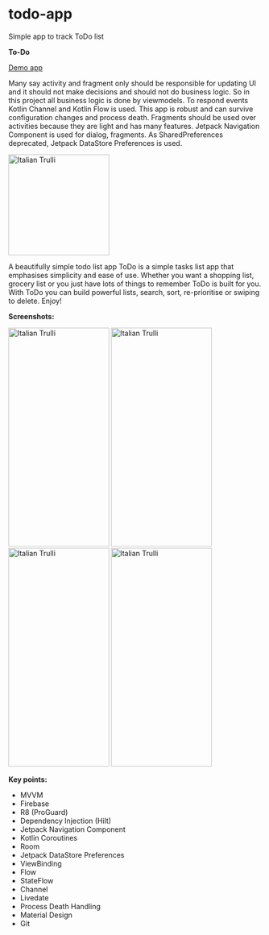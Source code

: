 # todo-app
Simple app to track ToDo list

**To-Do**

<a href="https://play.google.com/store/apps/details?id=xyz.teamgravity.todo">Demo app</a>

Many say activity and fragment only should be responsible for updating UI and it should not make decisions and should not do business logic. So in this project all business logic is done by viewmodels. To respond events Kotlin Channel and Kotlin Flow is used. This app is robust and can survive configuration changes and process death. Fragments should be used over activities because they are light and has many features. Jetpack Navigation Component is used for dialog, fragments. As SharedPreferences deprecated, Jetpack DataStore Preferences is used.

<img src="https://i.imgur.com/M3ZuATK.png" alt="Italian Trulli" width="200" height="200">

A beautifully simple todo list app
ToDo is a simple tasks list app that emphasises simplicity and ease of use. Whether you want a shopping list, grocery list or you just have lots of things to remember ToDo is built for you. With ToDo you can build powerful lists, search, sort, re-prioritise or swiping to delete. Enjoy!

**Screenshots:**

<img src="https://i.imgur.com/WzLjzdU.jpg" alt="Italian Trulli" width="200" height="434"> <img src="https://i.imgur.com/JnIMkFd.jpg" alt="Italian Trulli" width="200" height="434"> <img src="https://i.imgur.com/6Rjwq6b.jpg" alt="Italian Trulli" width="200" height="434"> <img src="https://i.imgur.com/e81XD4P.jpg" alt="Italian Trulli" width="200" height="434">

**Key points:**

- MVVM
- Firebase
- R8 (ProGuard)
- Dependency Injection (Hilt)
- Jetpack Navigation Component
- Kotlin Coroutines
- Room
- Jetpack DataStore Preferences
- ViewBinding
- Flow
- StateFlow
- Channel
- Livedate
- Process Death Handling
- Material Design
- Git
